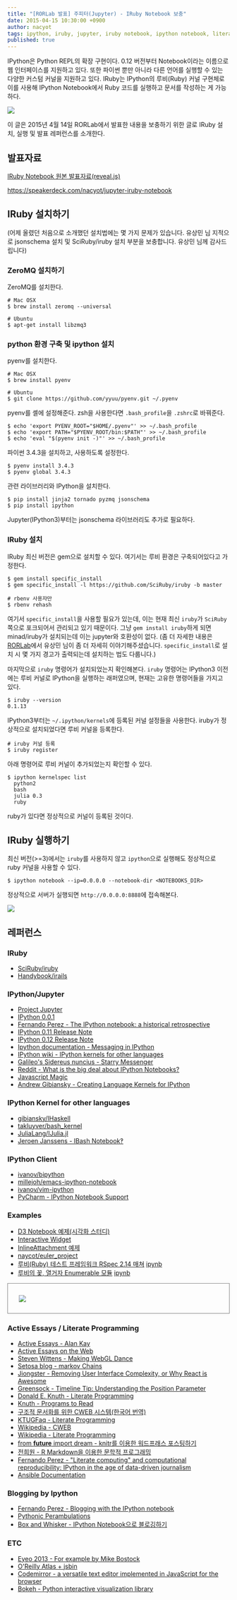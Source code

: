 ```yaml
---
title: "[RORLab 발표] 주피터(Jupyter) - IRuby Notebook 보충"
date: 2015-04-15 10:30:00 +0900
author: nacyot
tags: ipython, iruby, jupyter, iruby notebook, ipython notebook, literate programming, active essays
published: true
---
```


IPython은 Python REPL의 확장 구현이다. 0.12 버전부터 Notebook이라는 이름으로 웹 인터페이스를 지원하고 있다. 또한 파이썬 뿐만 아니라 다른 언어를 실행할 수 있는 다양한 커스텀 커널을 지원하고 있다. IRuby는 IPython의 루비(Ruby) 커널 구현체로 이를 사용해 IPython Notebook에서 Ruby 코드를 실행하고 문서를 작성하는 게 가능하다.

![](http://i.imgur.com/x794HK9.png)

이 글은 2015년 4월 14일 RORLab에서 발표한 내용을 보충하기 위한 글로 IRuby 설치, 실행 및 발표 레퍼런스를 소개한다.

<!--more-->

## 발표자료

[IRuby Notebook 원본 발표자료(reveal.js)](http://blog.nacyot.com/presentations/rorlab_jupyter)

<div style='max-width:550px'>
<script async class="speakerdeck-embed" data-id="ee397ca6231f4a7a9c2c73eda6e81525" data-ratio="1.29456384323641" src="//speakerdeck.com/assets/embed.js"></script>
</div>

https://speakerdeck.com/nacyot/jupyter-iruby-notebook

## IRuby 설치하기

(어제 올렸던 처음으로 소개했던 설치법에는 몇 가지 문제가 있습니다. 유상민 님 지적으로 jsonschema 설치 및 SciRuby/iruby 설치 부분을 보충합니다. 유상민 님께 감사드립니다)

### ZeroMQ 설치하기

ZeroMQ를 설치한다.

```
# Mac OSX
$ brew install zeromq --universal

# Ubuntu
$ apt-get install libzmq3
```

### python 환경 구축 및 ipython 설치

pyenv를 설치한다.

```
# Mac OSX
$ brew install pyenv

# Ubuntu
$ git clone https://github.com/yyuu/pyenv.git ~/.pyenv
```

pyenv를 셸에 설정해준다. zsh을 사용한다면 `.bash_profile`을 `.zshrc`로 바꿔준다.

```
$ echo 'export PYENV_ROOT="$HOME/.pyenv"' >> ~/.bash_profile
$ echo 'export PATH="$PYENV_ROOT/bin:$PATH"' >> ~/.bash_profile
$ echo 'eval "$(pyenv init -)"' >> ~/.bash_profile
```

파이썬 3.4.3을 설치하고, 사용하도록 설정한다.

```
$ pyenv install 3.4.3
$ pyenv global 3.4.3
```

관련 라이브러리와 IPython을 설치한다.

```
$ pip install jinja2 tornado pyzmq jsonschema
$ pip install ipython
```

Jupyter(IPython3)부터는 jsonschema 라이브러리도 추가로 필요하다.

### IRuby 설치

IRuby 최신 버전은 gem으로 설치할 수 있다. 여기서는 루비 환경은 구축되어있다고 가정한다.

```
$ gem install specific_install
$ gem specific_install -l https://github.com/SciRuby/iruby -b master

# rbenv 사용자만
$ rbenv rehash
```

여기서 `specific_install`을 사용할 필요가 있는데, 이는 현재 최신 `iruby`가 `SciRuby` 쪽으로 포크되어서 관리되고 있기 때문이다. 그냥 `gem install iruby`하게 되면 minad/iruby가 설치되는데 이는 jupyter와 호환성이 없다. (좀 더 자세한 내용은 [RORLab](https://www.facebook.com/groups/rubyonrailskorea/permalink/830114680390964/)에서 유상민 님이 좀 더 자세히 이야기해주셨습니다. `specific_install`로 설치 시 몇 가지 경고가 출력되는데 설치하는 법도 다룹니다.)

마지막으로 `iruby` 명령어가 설치되었는지 확인해본다. `iruby` 명령어는 IPython3 이전에는 루비 커널로 IPython을 실행하는 래퍼였으며, 현재는 고유한 명령어들을 가지고 있다.

```
$ iruby --version
0.1.13
```

IPython3부터는 `~/.ipython/kernels`에 등록된 커널 설정들을 사용한다. iruby가 정상적으로 설치되었다면 루비 커널을 등록한다.

```
# iruby 커널 등록
$ iruby register
```

아래 명령어로 루비 커널이 추가되었는지 확인할 수 있다.

```
$ ipython kernelspec list
  python2
  bash
  julia 0.3
  ruby
```

ruby가 있다면 정상적으로 커널이 등록된 것이다.

## IRuby 실행하기

최신 버전(>=3)에서는 `iruby`를 사용하지 않고 `ipython`으로 실행해도 정상적으로 ruby 커널을 사용할 수 있다.

```
$ ipython notebook --ip=0.0.0.0 --notebook-dir <NOTEBOOKS_DIR>
```

정상적으로 서버가 실행되면 `http://0.0.0.0:8888`에 접속해본다.

![](http://i.imgur.com/uhedvNL.png)

## 레퍼런스

### IRuby

* [SciRuby/iruby][iruby]
* [Handybook/irails][irails]

[iruby]:https://github.com/SciRuby/iruby
[irails]:https://github.com/Handybook/irails/

### IPython/Jupyter

* [Project Jupyter][jupyter]
* [IPython 0.0.1][ipython_001]
* [Fernando Perez - The IPython notebook: a historical retrospective][ipython-historical]
* [IPython 0.11 Release Note][release_011]
* [IPython 0.12 Release Note][release_012]
* [Ipython documentation - Messaging in IPython][jupyter_messaging]
* [IPython wiki - IPython kernels for other languages][other_kernels]
* [Galileo's Sidereus nuncius - Starry Messenger][galmoons]
* [Reddit - What is the big deal about IPython Notebooks?][big_deal]
* [Javascript Magic][javascript_magic]
* [Andrew Gibiansky - Creating Language Kernels for IPython][create_kernel]

[jupyter]: https://jupyter.org/
[ipython_001]: https://gist.github.com/fperez/1579699
[ipython-historical]: http://blog.fperez.org/2012/01/ipython-notebook-historical.html
[release_011]: http://ipython.org/ipython-doc/rel-0.11/whatsnew/version0.11.html
[release_012]: http://ipython.org/ipython-doc/rel-0.12/whatsnew/version0.12.html
[jupyter_messaging]: https://ipython.org/ipython-doc/dev/development/messaging.html
[other_kernels]: https://github.com/ipython/ipython/wiki/IPython-kernels-for-other-languages
[galmoons]: http://www4.ncsu.edu/~kimler/hi322/galmoons.html
[big_deal]: http://www.reddit.com/r/Python/comments/1q9tq7/what_is_the_big_deal_about_ipython_notebooks/
[javascript_magic]: http://nbviewer.ipython.org/github/payne92/notebooks/blob/master/00%20Javascript%20In%20Notebooks.ipynb
[create_kernel]: http://andrew.gibiansky.com/blog/ipython/ipython-kernels/

### IPython Kernel for other languages

* [gibiansky/IHaskell][haskell_kernel]
* [takluyver/bash_kernel][bash_kernel]
* [JuliaLang/IJulia.jl][julia_kernel]
* [Jeroen Janssens - IBash Notebook‽][ibash]

[haskell_kernel]: https://github.com/gibiansky/IHaskell
[bash_kernel]: https://github.com/takluyver/bash_kernel
[julia_kernel]: https://github.com/JuliaLang/IJulia.jl
[ibash]: http://jeroenjanssens.com/2015/02/19/ibash-notebook.html

### IPython Client

* [ivanov/bipython][bipython]
* [millejoh/emacs-ipython-notebook][ein]
* [ivanov/vim-ipython][vim-ipython]
* [PyCharm - IPython Notebook Support][pycharm-ipython]

[bipython]: https://github.com/ivanov/bipython
[ein]: https://github.com/millejoh/emacs-ipython-notebook
[vim-ipython]: https://github.com/ivanov/vim-ipython
[pycharm-ipython]: https://www.jetbrains.com/pycharm/help/ipython-notebook-support.html

### Examples

* [D3 Notebook 예제(시각화 스터디)][ex_vis]
* [Interactive Widget][widget]
* [InlineAttachment 예제][inline_attachment]
* [naycot/euler_project][euler_project]
* [루비(Ruby) 테스트 프레임워크 RSpec 2.14 매쳐][rspec_matcher] [ipynb][rspec_ipynb]
* [루비의 꽃, 열거자 Enumerable 모듈][enumerable] [ipynb][enum_ipynb]

<div style='border:1px solid gray;max-width:500px;padding:1.8em'>
<img src='http://i.imgur.com/ir6nP73.png' />
</div>

[ex_vis]: http://nbviewer.ipython.org/gist/nacyot/c0190709f56024eb516e
[widget]: http://nbviewer.ipython.org/github/melund/ipython/blob/3.x/examples/Interactive%20Widgets/Index.ipynb
[inline_attachment]: https://github.com/nacyot/jupyter-inline-attachment-sample
[euler_project]: https://github.com/nacyot/euler-project
[enumerable]: http://blog.nacyot.com/articles/2014-04-19-ruby-enumerable
[rspec_matcher]: http://blog.nacyot.com/articles/2014-04-07-rspec-matchers/
[rspec_ipynb]: https://github.com/nacyot/blog.nacyot.com-source/blob/master/source/iruby/ruby_enumerable.ipynb
[enum_ipynb]: https://github.com/nacyot/blog.nacyot.com-source/blob/master/source/iruby/rspec_matchers.ipynb

### Active Essays / Literate Programming

* [Active Essays - Alan Kay][a_essays_orig]
* [Active Essays on the Web][a_essays]
* [Steven Wittens - Making WebGL Dance][webgl_dance]
* [Setosa blog - markov Chains][markov_chains]
* [Jiongster - Removing User Interface Complexity, or Why React is Awesome][react_awesome]
* [Greensock - Timeline Tip: Understanding the Position Parameter][position_parameter]
* [Donald E. Knuth - Literate Programming][literate_programming]
* [Knuth - Programs to Read][knuth_program]
* [구조적 문서화를 위한 CWEB 시스템(한국어 번역)][ktug_cweb]
* [KTUGFaq - Literate Programming][ktug_literate]
* [Wikipedia - CWEB][wiki_cweb]
* [Wikipedia - Literate Programming][wiki_literate]
* [from __future__ import dream - knitr를 이용한 워드프래스 포스팅하기][knitr]
* [전희원 - R Markdown을 이용한 문학적 프로그래밍][knitr_youtube]
* [Fernando Perez - "Literate computing" and computational reproducibility: IPython in the age of data-driven journalism][data_journalism]
* [Ansible Documentation][ansible_document]

[a_essays_orig]: http://web.archive.org/web/20060710213801/http://www.squeakland.org/whatis/a_essays.html
[a_essays]: http://www.vpri.org/pdf/tr2009002_active_essays.pdf
[webgl_dance]: http://acko.net/files/fullfrontal/fullfrontal/webglmath/online.html
[markov_chains]: http://setosa.io/blog/2014/07/26/markov-chains/
[react_awesome]: http://jlongster.com/Removing-User-Interface-Complexity,-or-Why-React-is-Awesome
[position_parameter]: http://greensock.com/position-parameter
[literate_programming]: http://www.literateprogramming.com/knuthweb.pdf
[ktug_cweb]: http://faq.ktug.org/wiki/pds/SampleDocument/cwebman.pdf
[wiki_cweb]: http://en.wikipedia.org/wiki/CWEB
[wiki_literate]: http://en.wikipedia.org/wiki/Literate_programming
[knitr]: http://freesearch.pe.kr/archives/3265
[ktug_cweb]: http://faq.ktug.org/faq/CWEB
[knitr_youtube]: https://www.youtube.com/watch?v=CuhsPl7JDvc
[ktug_literate]: http://faq.ktug.org/faq/LiterateProgramming
[data_journalism]: http://nbviewer.ipython.org/github/fperez/blog/blob/master/130418-Data-driven%20journalism.ipynb
[ansible_document]: http://docs.ansible.com/docker_module.html
[knuth_program]: http://www-cs-faculty.stanford.edu/~uno/programs.html

### Blogging by Ipython

* [Fernando Perez - Blogging with the IPython notebook][blog_fperez]
* [Pythonic Perambulations][blog_jakevdp]
* [Box and Whisker - IPython Notebook으로 블로깅하기][blog_boxnwhis]

[blog_fperez]: http://blog.fperez.org/2012/09/blogging-with-ipython-notebook.html
[blog_jakevdp]: https://jakevdp.github.io/
[blog_boxnwhis]: http://www.boxnwhis.kr/2015/02/10/blogging_with_python.html

### ETC

* [Eyeo 2013 - For example by Mike Bostock][mike]
* [O'Reilly Atlas + jsbin][atlas]
* [Codemirror - a versatile text editor implemented in JavaScript for the browser][codemirror]
* [Bokeh - Python interactive visualization library][bokeh]

[mike]: https://vimeo.com/69448223
[atlas]: http://chimera.labs.oreilly.com/books/1230000000345/
[codemirror]: https://codemirror.net/
[bokeh]: https://github.com/bokeh/bokeh

